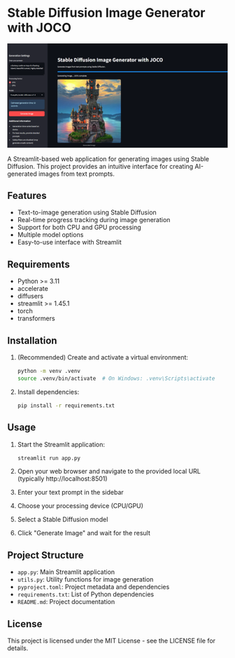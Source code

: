 # Stable Diffusion Image Generator with JOCO

![Stable Diffusion Image Generator](thumb.png)

A Streamlit-based web application for generating images using Stable Diffusion. This project provides an intuitive interface for creating AI-generated images from text prompts.

## Features
- Text-to-image generation using Stable Diffusion
- Real-time progress tracking during image generation
- Support for both CPU and GPU processing
- Multiple model options
- Easy-to-use interface with Streamlit

## Requirements
- Python >= 3.11
- accelerate
- diffusers
- streamlit >= 1.45.1
- torch
- transformers

## Installation

1. (Recommended) Create and activate a virtual environment:
   ```bash
   python -m venv .venv
   source .venv/bin/activate  # On Windows: .venv\Scripts\activate
   ```

2. Install dependencies:
   ```bash
   pip install -r requirements.txt
   ```

## Usage

1. Start the Streamlit application:
   ```bash
   streamlit run app.py
   ```

2. Open your web browser and navigate to the provided local URL (typically http://localhost:8501)

3. Enter your text prompt in the sidebar
4. Choose your processing device (CPU/GPU)
5. Select a Stable Diffusion model
6. Click "Generate Image" and wait for the result

## Project Structure
- `app.py`: Main Streamlit application
- `utils.py`: Utility functions for image generation
- `pyproject.toml`: Project metadata and dependencies
- `requirements.txt`: List of Python dependencies
- `README.md`: Project documentation

## License

This project is licensed under the MIT License - see the LICENSE file for details. 